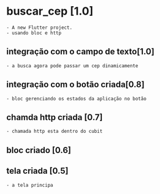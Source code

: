 # buscar_cep [1.0]
    - A new Flutter project.
    - usando bloc e http

## integração com o campo de texto[1.0]
    - a busca agora pode passar um cep dinamicamente
## integração com o botão criada[0.8]
    - bloc gerenciando os estados da aplicação no botão 
## chamda http criada [0.7]
    - chamada http esta dentro do cubit
## bloc criado [0.6]

## tela criada [0.5]
    - a tela principa

